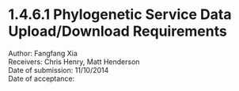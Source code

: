 # 1.4.6.1 Phylogenetic Service Data Upload/Download Requirements

Author: Fangfang Xia  
Receivers: Chris Henry, Matt Henderson  
Date of submission: 11/10/2014  
Date of acceptance:   


